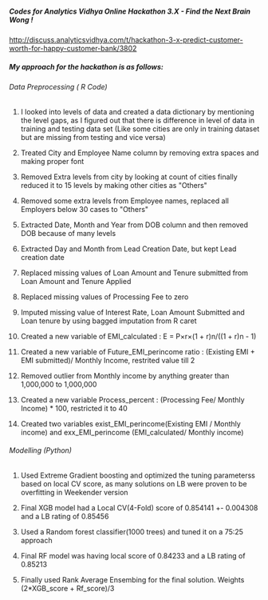 ##### Codes for Analytics Vidhya Online Hackathon 3.X - Find the Next Brain Wong !

http://discuss.analyticsvidhya.com/t/hackathon-3-x-predict-customer-worth-for-happy-customer-bank/3802

##### My approach for the hackathon is as follows:


######  Data Preprocessing ( R Code)
1.  I looked into levels of data and created a data dictionary by mentioning the level gaps, as I figured out that there is difference in level of data in training and testing data set (Like some cities are only in training dataset but are missing from testing and vice versa)

2.  Treated City and Employee Name column by removing extra spaces and making proper font

3. Removed Extra levels from city by looking at count of cities finally reduced it to 15 levels by making other cities as "Others"

4. Removed some extra levels from Employee names, replaced all Employers below 30 cases to "Others"

5. Extracted Date, Month and Year from DOB column and then removed DOB because of many levels

6. Extracted Day and Month from Lead Creation Date, but kept Lead creation date

7. Replaced missing values of Loan Amount and Tenure submitted from Loan Amount and Tenure Applied

8. Replaced missing values of Processing Fee to zero

9. Imputed missing value of Interest Rate, Loan Amount Submitted and Loan tenure by using bagged imputation from R caret

10. Created a new variable of EMI_calculated :  E = P×r×(1 + r)n/((1 + r)n - 1)

11. Created a new variable of Future_EMI_perincome ratio : (Existing EMI + EMI submitted)/ Monthly Income, restrited value till 2

12. Removed outlier from Monthly income by anything greater than 1,000,000 to 1,000,000

13. Created a new variable Process_percent : (Processing Fee/ Monthly Income) * 100, restricted it to 40

14. Created two variables exist_EMI_perincome(Existing EMI / Monthly income) and exx_EMI_perincome (EMI_calculated/ Monthly income)

######  Modelling (Python)

1. Used Extreme Gradient boosting and optimized the tuning parameterss based on local CV score, as many solutions on LB were proven to be overfitting in Weekender version

2. Final XGB model had a Local CV(4-Fold) score of 0.854141 +- 0.004308 and a LB rating of 0.85456

3. Used a Random forest classifier(1000 trees) and tuned it on a 75:25 approach

4. Final RF model was having local score of 0.84233 and a LB rating of 0.85213

5. Finally used Rank Average Ensembing for the final solution. Weights (2*XGB_score + Rf_score)/3

